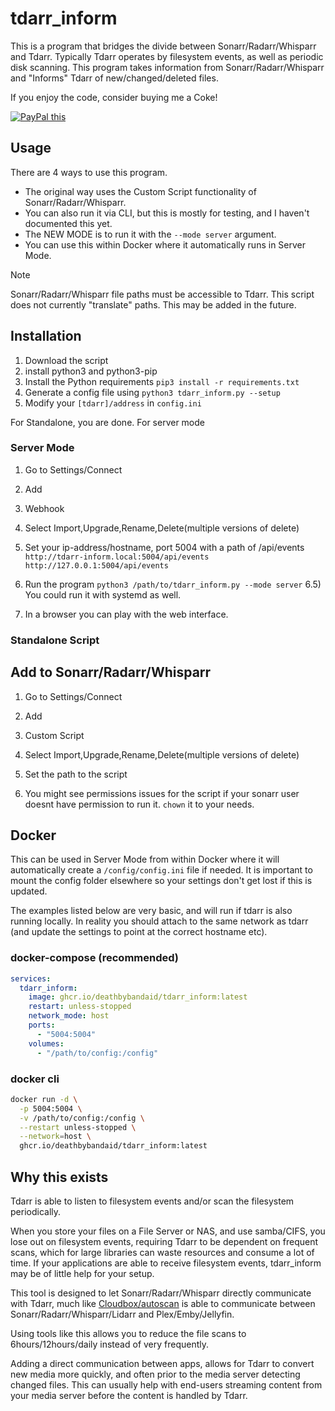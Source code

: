 # tdarr_inform

This is a program that bridges the divide between Sonarr/Radarr/Whisparr and Tdarr.
Typically Tdarr operates by filesystem events, as well as periodic disk scanning.
This program takes information from Sonarr/Radarr/Whisparr and "Informs" Tdarr of new/changed/deleted files.

If you enjoy the code, consider buying me a Coke!

<a href="https://www.paypal.com/donate?business=KEGJAGZK4NHWJ&currency_code=USD"
target="_blank">
<img src="https://www.paypalobjects.com/en_US/GB/i/btn/btn_donateCC_LG.gif" alt="PayPal this"
title="PayPal – The safer, easier way to pay online!" border="0" />
</a>

## Usage

There are 4 ways to use this program.

* The original way uses the Custom Script functionality of Sonarr/Radarr/Whisparr.
* You can also run it via CLI, but this is mostly for testing, and I haven't documented this yet.
* The NEW MODE is to run it with the `--mode server` argument.
* You can use this within Docker where it automatically runs in Server Mode.

> [!NOTE]
> Sonarr/Radarr/Whisparr file paths must be accessible to Tdarr. This script does not currently "translate" paths. This may be added in the future.

## Installation

1) Download the script
2) install python3 and python3-pip
3) Install the Python requirements `pip3 install -r requirements.txt`
4) Generate a config file using `python3 tdarr_inform.py --setup`
5) Modify your `[tdarr]/address` in `config.ini`

For Standalone, you are done. For server mode

### Server Mode

1) Go to Settings/Connect
2) Add
3) Webhook
4) Select Import,Upgrade,Rename,Delete(multiple versions of delete)
5) Set your ip-address/hostname, port 5004 with a path of /api/events
  `http://tdarr-inform.local:5004/api/events`
  `http://127.0.0.1:5004/api/events`

6) Run the program `python3 /path/to/tdarr_inform.py --mode server`
6.5) You could run it with systemd as well.
7) In a browser you can play with the web interface.

### Standalone Script

## Add to Sonarr/Radarr/Whisparr

1) Go to Settings/Connect
2) Add
3) Custom Script
4) Select Import,Upgrade,Rename,Delete(multiple versions of delete)
5) Set the path to the script

6) You might see permissions issues for the script if your sonarr user doesnt have permission to run it. `chown` it to your needs.

## Docker

This can be used in Server Mode from within Docker where it will automatically create a `/config/config.ini` file if needed. It is important to mount the config folder elsewhere so your settings don't get lost if this is updated.

The examples listed below are very basic, and will run if tdarr is also running locally. In reality you should attach to the same network as tdarr (and update the settings to point at the correct hostname etc).

### docker-compose (recommended)

```yml
services:
  tdarr_inform:
    image: ghcr.io/deathbybandaid/tdarr_inform:latest
    restart: unless-stopped
    network_mode: host
    ports:
      - "5004:5004"
    volumes:
      - "/path/to/config:/config"
```

### docker cli

```sh
docker run -d \
  -p 5004:5004 \
  -v /path/to/config:/config \
  --restart unless-stopped \
  --network=host \
  ghcr.io/deathbybandaid/tdarr_inform:latest
```

## Why this exists

Tdarr is able to listen to filesystem events and/or scan the filesystem periodically.

When you store your files on a File Server or NAS, and use samba/CIFS, you lose out on filesystem events, requiring Tdarr to be dependent on frequent scans, which for large libraries can waste resources and consume a lot of time. If your applications are able to receive filesystem events, tdarr_inform may be of little help for your setup.

This tool is designed to let Sonarr/Radarr/Whisparr directly communicate with Tdarr, much like [Cloudbox/autoscan](https://github.com/Cloudbox/autoscan) is able to communicate between Sonarr/Radarr/Whisparr/Lidarr and Plex/Emby/Jellyfin.

Using tools like this allows you to reduce the file scans to 6hours/12hours/daily instead of very frequently.

Adding a direct communication between apps, allows for Tdarr to convert new media more quickly, and often prior to the media server detecting changed files. This can usually help with end-users streaming content from your media server before the content is handled by Tdarr.
